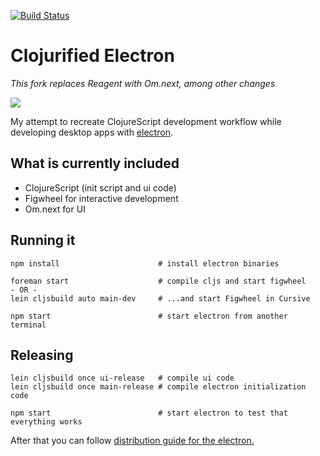 [![Build Status](https://travis-ci.org/Gonzih/cljs-electron.svg?branch=master)](https://travis-ci.org/Gonzih/cljs-electron)

# Clojurified Electron

*This fork replaces Reagent with Om.next, among other changes*

![](https://raw.githubusercontent.com/Gonzih/cljs-electron/master/demo.gif)

My attempt to recreate ClojureScript development workflow while developing desktop apps with [electron](http://electron.atom.io/).

## What is currently included

* ClojureScript (init script and ui code)
* Figwheel for interactive development
* Om.next for UI

## Running it

```shell
npm install                      # install electron binaries

foreman start                    # compile cljs and start figwheel
- OR -
lein cljsbuild auto main-dev     # ...and start Figwheel in Cursive

npm start                        # start electron from another terminal
```

## Releasing

```shell
lein cljsbuild once ui-release   # compile ui code
lein cljsbuild once main-release # compile electron initialization code

npm start                        # start electron to test that everything works
```

After that you can follow [distribution guide for the electron.](https://github.com/atom/electron/blob/master/docs/tutorial/application-distribution.md)
